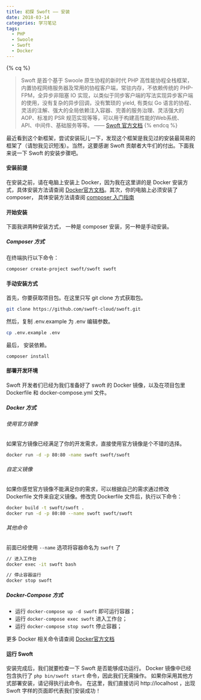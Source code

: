 ```yaml
---
title: 初探 Swoft —— 安装
date: 2018-03-14
categories: 学习笔记
tags:
  - PHP
  - Swoole
  - Swoft
  - Docker
---
```

{% cq %}
> Swoft 是首个基于 Swoole 原生协程的新时代 PHP 高性能协程全栈框架，内置协程网络服务器及常用的协程客户端，常驻内存，不依赖传统的 PHP-FPM，全异步非阻塞 IO 实现，以类似于同步客户端的写法实现异步客户端的使用，没有复杂的异步回调，没有繁琐的 yield, 有类似 Go 语言的协程、灵活的注解、强大的全局依赖注入容器、完善的服务治理、灵活强大的 AOP、标准的 PSR 规范实现等等，可以用于构建高性能的Web系统、API、中间件、基础服务等等。 —— [Swoft 官方文档](https://doc.swoft.org/)
{% endcq %}
<!-- more -->
最近看到这个新框架，尝试安装玩儿一下，发现这个框架是我见过的安装最简易的框架了（请恕我见识短浅）。当然，这要感谢 Swoft 贡献者大牛们的付出。下面我来说一下 Swoft 的安装步骤吧。
#### 安装前提
在安装之前，请在电脑上安装上 Docker，因为我在这里讲的是 Docker 安装方式，具体安装方法请查阅 [Docker官方文档](https://docs.docker.com/)。其次，你的电脑上必须安装了 composer，  具体安装方法请查阅 [composer 入门指南](http://docs.phpcomposer.com/00-intro.html)
#### 开始安装
下面我讲两种安装方式， 一种是 composer 安装，另一种是手动安装。
##### Composer 方式
在终端执行以下命令：
``` bash
composer create-project swoft/swoft swoft
```
#### 手动安装方式
首先，你要获取项目包。在这里只写 git clone 方式获取包。
``` bash
git clone https://github.com/swoft-cloud/swoft.git
```
然后，复制 .env.example 为 .env 编辑参数。
``` bash
cp .env.example .env
```
最后， 安装依赖。
``` bash
composer install
```
#### 部署开发环境
Swoft 开发者们已经为我们准备好了 swoft 的 Docker 镜像，以及在项目包里 Dockerfile 和 docker-compose.yml 文件。
##### Docker 方式
###### 使用官方镜像
如果官方镜像已经满足了你的开发需求，直接使用官方镜像是个不错的选择。
``` bash
docker run -d -p 80:80 -name swoft swoft/swoft
```
###### 自定义镜像
如果你感觉官方镜像不能满足你的需求，可以根据自己的需求通过修改 Dockerfile 文件来自定义镜像。修改完 Dockerfile 文件后，执行以下命令：
``` bash
docker build -t swoft/swoft .
docker run -d -p 80:80 --name swoft swoft/swoft
```
###### 其他命令
前面已经使用 `--name` 选项将容器命名为 `swoft` 了
``` bash
// 进入工作台
docker exec -it swoft bash

// 停止容器运行
docker stop swoft
```
##### Docker-Compose 方式
* 运行 `docker-compose up -d swoft` 即可运行容器；
* 运行 `docker-compose exec swoft` 进入工作台；
* 运行 `docker-compose stop swoft` 停止容器；

更多 Docker 相关命令请查阅 [Docker官方文档](https://docs.docker.com/)
#### 运行 Swoft
 安装完成后，我们就要检查一下 Swoft 是否能够成功运行。 Docker 镜像中已经包含执行了 `php bin/swoft start` 命令，因此我们无需操作。
 如果你采用其他方式部署安装，请记得执行此命令。
 在这里，我们直接访问 http://localhost ，出现 Swoft 字样的页面即代表我们安装成功！
